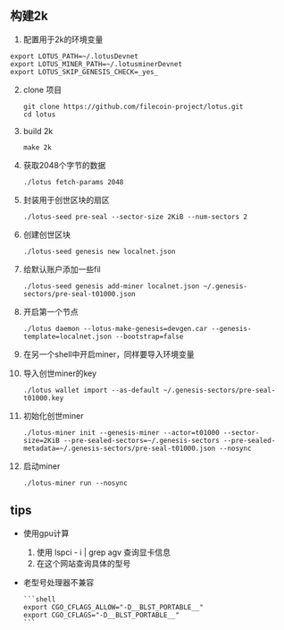 ## 构建2k

1. 配置用于2k的环境变量

```shell
export LOTUS_PATH=~/.lotusDevnet
export LOTUS_MINER_PATH=~/.lotusminerDevnet
export LOTUS_SKIP_GENESIS_CHECK=_yes_
```

2. clone 项目

	```shell
	git clone https://github.com/filecoin-project/lotus.git
	cd lotus
	```

3. build 2k

	```shell
	make 2k
	```

4. 获取2048个字节的数据

    ```shell
    ./lotus fetch-params 2048
    ```

5. 封装用于创世区块的扇区

    ```shell
    ./lotus-seed pre-seal --sector-size 2KiB --num-sectors 2
    ```

6. 创建创世区块

    ```shell
    ./lotus-seed genesis new localnet.json
    ```

7. 给默认账户添加一些fil

    ```shell
    ./lotus-seed genesis add-miner localnet.json ~/.genesis-sectors/pre-seal-t01000.json
    ```

8. 开启第一个节点

	```shell
	./lotus daemon --lotus-make-genesis=devgen.car --genesis-		template=localnet.json --bootstrap=false
	```

8. 在另一个shell中开启miner，同样要导入环境变量

9. 导入创世miner的key

   ```shell
   ./lotus wallet import --as-default ~/.genesis-sectors/pre-seal-t01000.key
   ```

10. 初始化创世miner

    ```shell
    ./lotus-miner init --genesis-miner --actor=t01000 --sector-size=2KiB --pre-sealed-sectors=~/.genesis-sectors --pre-sealed-metadata=~/.genesis-sectors/pre-seal-t01000.json --nosync
    
    ```
    
11. 启动miner

    ```shell
    ./lotus-miner run --nosync
    ```

## tips

- 使用gpu计算

  1. 使用 lspci - i | grep agv 查询显卡信息
  2. 在这个网站查询具体的型号

- 老型号处理器不兼容

      ```shell
      export CGO_CFLAGS_ALLOW="-D__BLST_PORTABLE__"
      export CGO_CFLAGS="-D__BLST_PORTABLE__"
      ```

  